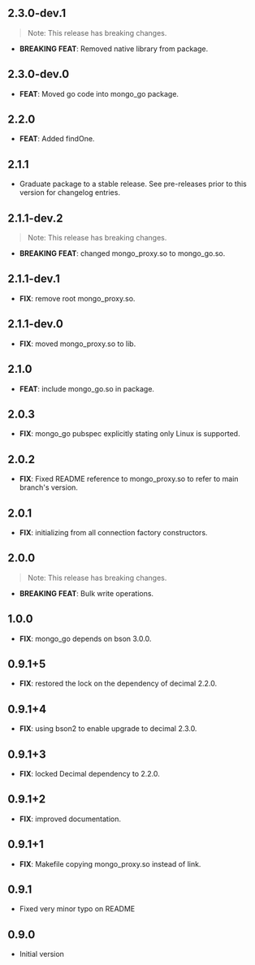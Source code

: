 ## 2.3.0-dev.1

> Note: This release has breaking changes.

 - **BREAKING** **FEAT**: Removed native library from package.

## 2.3.0-dev.0

 - **FEAT**: Moved go code into mongo_go package.

## 2.2.0

 - **FEAT**: Added findOne.

## 2.1.1

 - Graduate package to a stable release. See pre-releases prior to this version for changelog entries.

## 2.1.1-dev.2

> Note: This release has breaking changes.

 - **BREAKING** **FEAT**: changed mongo_proxy.so to mongo_go.so.

## 2.1.1-dev.1

 - **FIX**: remove root mongo_proxy.so.

## 2.1.1-dev.0

 - **FIX**: moved mongo_proxy.so to lib.

## 2.1.0

 - **FEAT**: include mongo_go.so in package.

## 2.0.3

 - **FIX**: mongo_go pubspec explicitly stating only Linux is supported.

## 2.0.2

 - **FIX**: Fixed README reference to mongo_proxy.so to refer to main branch's version.

## 2.0.1

 - **FIX**: initializing from all connection factory constructors.

## 2.0.0

> Note: This release has breaking changes.

 - **BREAKING** **FEAT**: Bulk write operations.

## 1.0.0

 - **FIX**: mongo_go depends on bson 3.0.0.

## 0.9.1+5

 - **FIX**: restored the lock on the dependency of decimal 2.2.0.

## 0.9.1+4

 - **FIX**: using bson2 to enable upgrade to decimal 2.3.0.

## 0.9.1+3

 - **FIX**: locked Decimal dependency to 2.2.0.

## 0.9.1+2

 - **FIX**: improved documentation.

## 0.9.1+1

 - **FIX**: Makefile copying mongo_proxy.so instead of link.

## 0.9.1

- Fixed very minor typo on README


## 0.9.0

- Initial version


